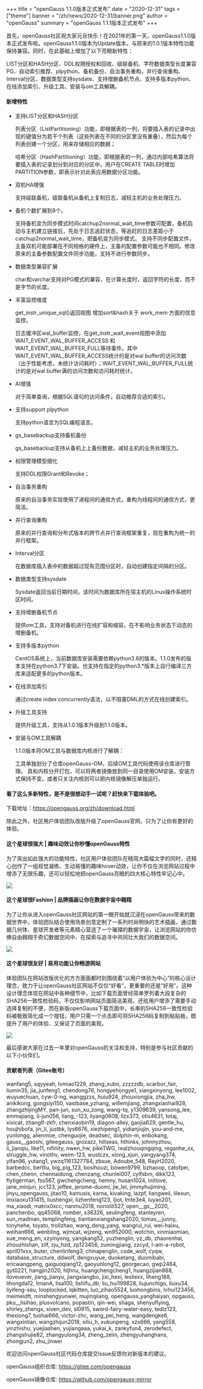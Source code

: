 ﻿+++
title = "openGauss 1.1.0版本正式发布"
date = "2020-12-31"
tags = ["theme"]
banner = "/zh/news/2020-12-31/banner.png"
author = "openGauss"
summary = "openGauss 1.1.1版本正式发布"
+++

首先，openGauss社区祝大家元旦快乐！在2021年的第一天，openGauss1.1.0版本正式发布啦。openGauss1.1.0版本为Update版本，与原来的1.0.1版本特性功能保持兼容。同时，在此基础上增加了以下亮眼新特性：

LIST分区和HASH分区、DDL权限授权和回收、级联备机、字符数据类型长度兼容PG、自动索引推荐、plpython、备机备份、自治事务重构，并行查询重构、Interval分区、数据类型支持sysdate、支持增删备机节点、支持多版本python、在线添加索引、升级工具、安装与om工具解耦。

#### 新增特性

* 支持LIST分区和HASH分区

    列表分区（ListPartitioning）功能，即根据表的一列，将要插入表的记录中出现的键值分为若干个列表（这些列表在不同的分区里没有重叠），然后为每个列表创建一个分区，用来存储相应的数据；

    哈希分区（HashPartitioning）功能，即根据表的一列，通过内部哈希算法将要插入表的记录划分到对应的分区中。用户在CREATE TABLE时增加PARTITION参数，即表示针对此表应用数据分区功能。

* 双机HA增强

    支持级联备机，级联备机从备机上复制日志，减轻主机的业务处理压力。

* 备机个数扩展到8个。

    支持备机变为同步模式时间catchup2normal_wait_time参数可配置，备机启动与主机建立链接后，先处于日志追赶状态，等追赶的日志差距小于catchup2normal_wait_time，把备机变为同步模式。
    支持不同步配置文件，主备双机可能部署在不同规格的硬件上，主备的配置参数可能也不相同。修改原来的主备参数配置文件同步功能，支持不进行参数同步。

* 数据类型兼容扩展

    char和varchar支持对PG模式的兼容，在计算长度时，返回字符的长度，而不是字节的长度。

* 丰富监控维度

    get_instr_unique_sql()返回视图 增加sort&hash关于 work_mem 方面的信息监控。

    日志缓冲区wal_buffer监控，在get_instr_wait_event视图中添加WAIT_EVENT_WAL_BUFFER_ACCESS 和 WAIT_EVENT_WAL_BUFFER_FULL等待事件。其中WAIT_EVENT_WAL_BUFFER_ACCESS统计的是对wal buffer的访问次数（出于性能考虑，未统计访问耗时）；WAIT_EVENT_WAL_BUFFER_FULL统计的是对wal buffer满的访问次数和访问耗时统计。

* AI增强

    对于简单查询，根据SQL语句的访问条件，自动推荐合适的索引。

* 支持support plpython

    支持python语言为SQL编程语言。

* gs_basebackup支持备机备份

    gs_basebackup支持从备机上上备份数据，减轻主机的业务处理压力。

* 权限管理模型细化

    支持DDL权限Grant和Revoke；

* 自治事务重构

    原来的自治事务实现使用了进程间的通信方式，重构为线程间的通信方式，更简洁。

* 并行查询重构

    原来的并行查询和分布式版本的跨节点并行查询框架重复，现在重构为统一的并行框架。

* Interval分区

    在数据库插入表中的数据超过现有范围分区时，自动创建指定间隔的分区。

* 数据类型支持sysdate

    Sysdate返回当前日期时间，该时间为数据库所在宿主机的Linux操作系统时区时间。

* 支持增删备机节点

    提供om工具，支持对备机进行在线扩容和缩容，在不影响业务状态下动态的增删备机。

* 支持多版本python

    CentOS系统上，当前数据库安装需要依赖python3.6的版本。1.1.0发布的版本支持在python3.7下安装。也支持在指定的python3.*版本上自行编译三方库来适配更多的python版本。

* 在线添加索引

    通过create index concurrently语法，以不阻塞DML的方式在线创建索引。

* 升级工具支持

    提供升级工具，支持从1.0.1版本升级到1.1.0版本。

* 安装与OM工具解耦

    1.1.0版本将OM工具与数据库内核进行了解耦：

    工具单独划分了仓库openGauss-OM，后续OM工具代码使用该仓库进行管理。 
    具和内核分开打包，可以将两者镜像放到同一目录使用OM安装，安装方式保持不变。或者只关注内核则可以把内核镜像解压单独运行。


#### 看了这么多新特性，是不是很想动手一试呢？赶快来下载体验吧。

下载地址：<https://opengauss.org/zh/download.html>

除此之外，社区用户体验团队改版升级了openGauss官网，只为了让你有更好的体验。  

#### 这个星球很强大 | 趣味动效让你秒懂openGauss特性

为了突出如此强大的功能特性，社区用户体验团队在精简大篇幅文字的同时，还精心创作了一组视觉凝练、生动易懂的趣味hover动效，让你不仅在浏览网站过程中增添了无限乐趣，还可以轻松地把openGauss亮眼的四大核心特性牢记心中。

![](./feature.png)

#### 这个星球很Fashion | 品牌插画让你在数据宇宙中翱翔

为了让你从进入openGauss社区网站的第一眼开始就沉浸在openGauss带来的数据世界中，体验团队结合使用场景创意定制了一系列时尚明快的艺术插画，通过数据几何体、星球开发者等元素精心营造了一个璀璨的数据宇宙，让浏览网站的你仿佛自由翱翔于奇幻数据空间中、在探索与追寻中共同壮大我们的数据空间。

![](./comm.png)

#### 这个星球很友好 | 易用功能让你畅游网站

体验团队在网站改版优化的方方面面都时刻围绕着“以用户体验为中心”的核心设计理念，致力于让openGauss社区网站不仅仅“好看”，更重要的还是“好用”。这种设计理念体现在网站中各种细节中，比如下载页面曾经简单罗列着大段复杂的SHA256一致性检验码，不仅仅影响网站页面简洁美观、还给用户增添了需要手动选择复制的不便，而在新版openGauss下载页面中，长串的SHA256一致性检验码被极致简化成一个按钮，用户只需一个点击即可将SHA256码复制到粘贴板，既提升了用户的体验、又保证了页面的美观。

![](./download.png)

最后感谢大家在过去一年里对openGauss的关注和支持，特别是参与社区贡献的以下小伙伴们。

#### 贡献者列表（Gitee账号）

wanfang5, sqyyeah, lvmiao1229, zhang_xubo, zzzzzdb, scarbor_fair, liumin35, jia_junfeng1, chendong76, hongyehongye1, xiangxinyong, lee1002, wuyuechuan, cyw-0-ng, wanggzzs, huiu924, zhouxiongjia, zha_hw, anikikong, gongsiyi150, vastbase_yzhang, willemjiang, zhangxiaohai928, zhangzhijingMY, pan-jun, sun_xu_zong, wang-tq, y1309639, yansong_lee, emmajiang, li-jun056, liang_-123, liyang0608, llzx373, otis4631, totaj, xixicat, zhanglf-zkfr, chenxiaobin19, diagon-alley, gaojia629, gentle_hu, houjhibofa, jin_li, justbk, lys6676, xiezhipeng1, yidianjiujin, you-and-me, yunlongg, alienmoe, chenguojie, deadsec, dolphin-m, enbokang, gauss__gaoshi, giteegauss, grozazz, hillseas, hthinks, johnnyzhou, li_jianqiu, like11, nifinity, nwen_hw, pikeTWG, realzhouqingqing, reganhe_xx, struggle_hw, vinothv, weim-123, wustczx, xiong_xjun, yangyang374, ylfan96, yutang1, ywzq1161327784, zbxue, Adoube_548, RayH2020, barbedcc, bertliu, big_pig_123, bosihouzi, bowen9799, bzhaoop, catofpei, chen_chenn, chennaidong, chenzang, chunlei007, cylfsbm, dikk123, flytigerman, fss567, gwchengcheng, hemny, husan1024, initlove, jane_minjun, jcc123, jeffee, jerome-duomi, jie_lei, jimmyhujiming, jinyu_opengauss, jitao10, kamusis, karna, kivaking, lazpf, liangweii, lilexun, linxiaoxu131415, liushengxi, lizhenfeng123, ljiot, lmte3e4, luyao201, ma_xiaodi, matrix0xcc, nanmu2018, nonolili527, open__gs__2020, panchenbo, qq45068, romber, s36326, seulingfeng, stanleyren, sun_madman, templingfeng, tiantianxiangshang2020, tomas__junny, tonyhehe, toyato, trollzhao, wang_deng_yang, wangrui_rui, wei-haixu, weihan666, wenbling, wjmcat, wjzeng, wn952000, wotchin, xinmiaomiao, xue_meng_en, xzyinyong, yangkang52, yuzhenglin, yz_db, zhaorenhai, zhouzhishan, zilf, zju_hzd, zp123456, zumingjiang, zzcyd, I-am-a-robot, april01xxx, buter, chenlinfeng3, chinapenglin, code_wolf, cyqw, database_structure, ddwolf, dengxuyue, duoketang, duomibabi, ericwangpeng, gaiguoqiang12, gaoyunlong12, georgecao, gwp2464, gyt0221, hangjin2020, hljhnu, huangchengcheng1, huangzijian888, iloveuever, jiang_jianyu, jiangxiangbo, jixi_hexi, lesliexx, liheng188, lihongda12, linianA, lisa100, lishifu_db, liu_hui199828, liujunchigo, liuxu34, liyifeng-seu, looplocked, lqkitten, luo_zihao5524, luohongbins, lvhui123456, meimeidtt, minshengyunwei, mujinqiiang, opengauss_yanghaiyan, opgauss, pku__lisihao, plusvolcano, popastin, qin-wei, shaga, shenyuflying, shirley_zhengx, siven_dev, sl0915, sword-fairy-water-easy, tedlz123, thexiong7, tuohai666, victor-zhc, wang_pei_heng, wangdengke6, wangxinlian, wangzhijun2018, xiliu_h, xukunpeng, xzx666, yang558, yinzhishu, yuejiashen, yujiangaaa, yukai_k, zankyfun4, zerodefect, zhangshujie82, zhangyulong34, zheng_zelin, zhengyuhanghans, zhongjun2, zhu_jinwei

欢迎访问openGauss社区代码仓库提交Issue反馈你对新版本的建议。

openGauss组织仓库: <https://gitee.com/opengauss>

openGauss镜像仓库: <https://github.com/opengauss-mirror>